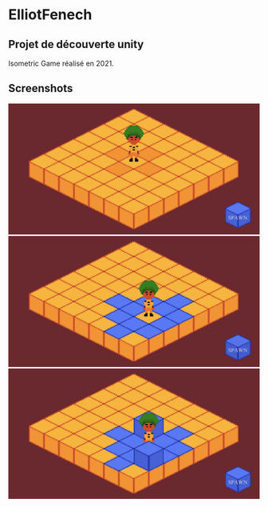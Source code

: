 # ElliotFenech
## Projet de découverte unity

Isometric Game réalisé en 2021.

## Screenshots

<img src="README/Capture1.jpg" width="600">
<img src="README/Capture2.jpg" width="600">
<img src="README/Capture3.jpg" width="600">
